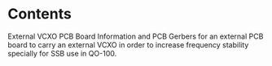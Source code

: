 # Contents

External VCXO PCB Board
Information and PCB Gerbers for an external PCB board to carry an external VCXO in order to increase frequency stability specially for SSB use in QO-100.


